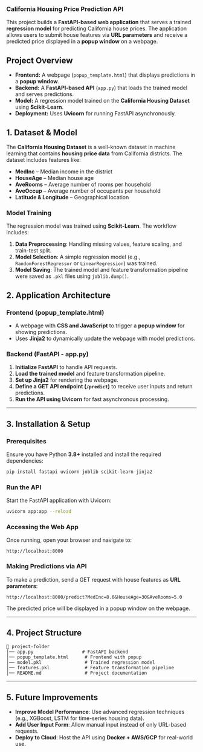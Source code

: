 ### **California Housing Price Prediction API**  

This project builds a **FastAPI-based web application** that serves a trained **regression model** for predicting California house prices. The application allows users to submit house features via **URL parameters** and receive a predicted price displayed in a **popup window** on a webpage.  

## **Project Overview**  
- **Frontend:** A webpage (`popup_template.html`) that displays predictions in a **popup window**.  
- **Backend:** A **FastAPI-based API** (`app.py`) that loads the trained model and serves predictions.  
- **Model:** A regression model trained on the **California Housing Dataset** using **Scikit-Learn**.  
- **Deployment:** Uses **Uvicorn** for running FastAPI asynchronously.  

## **1. Dataset & Model**  
The **California Housing Dataset** is a well-known dataset in machine learning that contains **housing price data** from California districts. The dataset includes features like:  
- **MedInc** – Median income in the district  
- **HouseAge** – Median house age  
- **AveRooms** – Average number of rooms per household  
- **AveOccup** – Average number of occupants per household  
- **Latitude & Longitude** – Geographical location  

### **Model Training**  
The regression model was trained using **Scikit-Learn**. The workflow includes:  
1. **Data Preprocessing**: Handling missing values, feature scaling, and train-test split.  
2. **Model Selection**: A simple regression model (e.g., `RandomForestRegressor` or `LinearRegression`) was trained.  
3. **Model Saving**: The trained model and feature transformation pipeline were saved as `.pkl` files using `joblib.dump()`.  

## **2. Application Architecture**  

### **Frontend (popup_template.html)**  
- A webpage with **CSS and JavaScript** to trigger a **popup window** for showing predictions.  
- Uses **Jinja2** to dynamically update the webpage with model predictions.  

### **Backend (FastAPI - app.py)**  
1. **Initialize FastAPI** to handle API requests.  
2. **Load the trained model** and feature transformation pipeline.  
3. **Set up Jinja2** for rendering the webpage.  
4. **Define a GET API endpoint (`/predict`)** to receive user inputs and return predictions.  
5. **Run the API using Uvicorn** for fast asynchronous processing.  

---

## **3. Installation & Setup**  

### **Prerequisites**  
Ensure you have Python **3.8+** installed and install the required dependencies:  

```bash
pip install fastapi uvicorn joblib scikit-learn jinja2
```

### **Run the API**  
Start the FastAPI application with Uvicorn:  
```bash
uvicorn app:app --reload
```

### **Accessing the Web App**  
Once running, open your browser and navigate to:  
```plaintext
http://localhost:8000
```

### **Making Predictions via API**  
To make a prediction, send a GET request with house features as **URL parameters**:  
```plaintext
http://localhost:8000/predict?MedInc=8.0&HouseAge=30&AveRooms=5.0
```
The predicted price will be displayed in a popup window on the webpage.  

---

## **4. Project Structure**  
```
📂 project-folder  
│── app.py                  # FastAPI backend  
│── popup_template.html      # Frontend with popup  
│── model.pkl                # Trained regression model  
│── features.pkl             # Feature transformation pipeline  
│── README.md                # Project documentation  
```

---

## **5. Future Improvements**  
- **Improve Model Performance**: Use advanced regression techniques (e.g., XGBoost, LSTM for time-series housing data).  
- **Add User Input Form**: Allow manual input instead of only URL-based requests.  
- **Deploy to Cloud**: Host the API using **Docker + AWS/GCP** for real-world use.  
